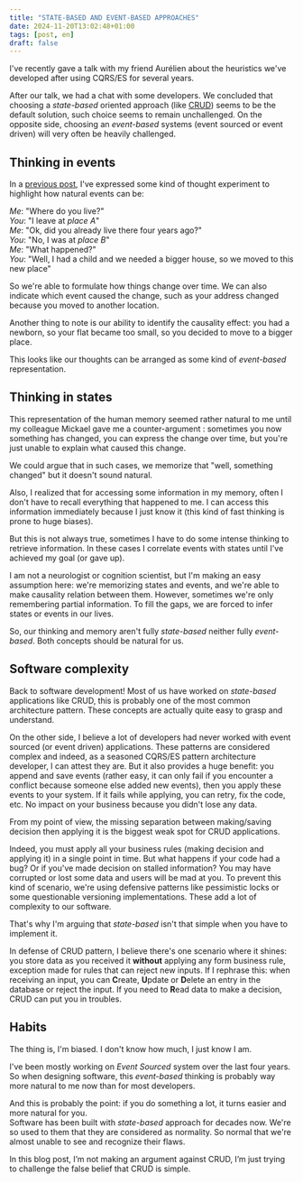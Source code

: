 ```yaml
---
title: "STATE-BASED AND EVENT-BASED APPROACHES"
date: 2024-11-20T13:02:48+01:00
tags: [post, en]
draft: false
---
```


I've recently gave a talk with my friend Aurélien about the heuristics we've developed after using CQRS/ES for several years.  

After our talk, we had a chat with some developers. We concluded that choosing a _state-based_ oriented approach (like [CRUD](https://en.wikipedia.org/wiki/Create,_read,_update_and_delete)) seems to be the default solution, such choice seems to remain unchallenged. On the opposite side, choosing an _event-based_ systems (event sourced or event driven) will very often be heavily challenged.  

## Thinking in events

In a [previous post](/posts/2016-12-20/), I've expressed some kind of thought experiment to highlight how natural events can be:  

_Me_: "Where do you live?"  
_You_: "I leave at _place A_"  
_Me_: "Ok, did you already live there four years ago?"  
_You_: "No, I was at _place B_"  
_Me_: "What happened?"  
_You_: "Well, I had a child and we needed a bigger house, so we moved to this new place"

So we're able to formulate how things change over time. We can also indicate which event caused the change, such as your address changed because you moved to another location.  

Another thing to note is our ability to identify the causality effect: you had a newborn, so your flat became too small, so you decided to move to a bigger place.  

This looks like our thoughts can be arranged as some kind of _event-based_ representation.

## Thinking in states

This representation of the human memory seemed rather natural to me until my colleague Mickael gave me a counter-argument : sometimes you now something has changed, you can express the change over time, but you're just unable to explain what caused this change.  

We could argue that in such cases, we memorize that "well, something changed" but it doesn't sound natural.  

Also, I realized that for accessing some information in my memory, often I don't have to recall everything that happened to me. I can access this information immediately because I just know it (this kind of fast thinking is prone to huge biases).

But this is not always true, sometimes I have to do some intense thinking to retrieve information. In these cases I correlate events with states until I've achieved my goal (or gave up).  

I am not a neurologist or cognition scientist, but I'm making an easy assumption here: we're memorizing states and events, and we're able to make causality relation between them. However, sometimes we're only remembering partial information. To fill the gaps, we are forced to infer states or events in our lives.  

So, our thinking and memory aren't fully _state-based_ neither fully _event-based_. Both concepts should be natural for us.

## Software complexity

Back to software development! Most of us have worked on _state-based_ applications like CRUD, this is probably one of the most common architecture pattern. These concepts are actually quite easy to grasp and understand.  

On the other side, I believe a lot of developers had never worked with event sourced (or event driven) applications. These patterns are considered complex and indeed, as a seasoned CQRS/ES pattern architecture developer, I can attest they are. But it also provides a huge benefit: you append and save events (rather easy, it can only fail if you encounter a conflict because someone else added new events), then you apply these events to your system. If it fails while applying, you can retry, fix the code, etc. No impact on your business because you didn't lose any data.

From my point of view, the missing separation between making/saving decision then applying it is the biggest weak spot for CRUD applications.  

Indeed, you must apply all your business rules (making decision and applying it) in a single point in time. But what happens if your code had a bug? Or if you've made decision on stalled information? You may have corrupted or lost some data and users will be mad at you. To prevent this kind of scenario, we're using defensive patterns like pessimistic locks or some questionable versioning implementations. These add a lot of complexity to our software.  

That's why I'm arguing that _state-based_ isn't that simple when you have to implement it.

In defense of CRUD pattern, I believe there's one scenario where it shines: you store data as you received it **without** applying any form business rule, exception made for rules that can reject new inputs. If I rephrase this: when receiving an input, you can **C**reate, **U**pdate or **D**elete an entry in the database or reject the input. If you need to **R**ead data to make a decision, CRUD can put you in troubles.  

## Habits

The thing is, I'm biased. I don't know how much, I just know I am.  

I've been mostly working on _Event Sourced_ system over the last four years. So when designing software, this _event-based_ thinking is probably way more natural to me now than for most developers.  

And this is probably the point: if you do something a lot, it turns easier and more natural for you.  
Software has been built with _state-based_ approach for decades now. We're so used to them that they are considered as normality. So normal that we're almost unable to see and recognize their flaws.  

In this blog post, I’m not making an argument against CRUD, I’m just trying to challenge the false belief that CRUD is simple.  

